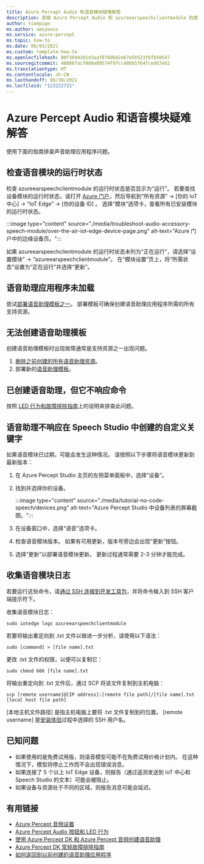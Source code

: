 ```yaml
---
title: Azure Percept Audio 和语音模块疑难解答
description: 获取 Azure Percept Audio 和 azureearspeechclientmodule 的故障排除提示
author: tsampige
ms.author: amiyouss
ms.service: azure-percept
ms.topic: how-to
ms.date: 08/03/2021
ms.custom: template-how-to
ms.openlocfilehash: 00f3694201d3aaf876d642e67e5b523f6fb50547
ms.sourcegitcommit: 40866facf800a09574f97cc486b5f64fced67eb2
ms.translationtype: HT
ms.contentlocale: zh-CN
ms.lasthandoff: 08/30/2021
ms.locfileid: "123222721"
---
```

# <a name="troubleshoot-azure-percept-audio-and-speech-module"></a>Azure Percept Audio 和语音模块疑难解答

使用下面的指南排查声音助理应用程序问题。

## <a name="checking-runtime-status-of-the-speech-module"></a>检查语音模块的运行时状态

检查 azureearspeechclientmodule 的运行时状态是否显示为“运行”。 若要查找设备模块的运行时状态，请打开 [Azure 门户](https://portal.azure.com/)，然后导航到“所有资源” ->  [你的 IoT 中心]  -> “IoT Edge” ->  [你的设备 ID]   。 选择“模块”选项卡，查看所有已安装模块的运行时状态。

:::image type="content" source="./media/troubleshoot-audio-accessory-speech-module/over-the-air-iot-edge-device-page.png" alt-text="Azure 门户中的边缘设备页。":::

如果 azureearspeechclientmodule 的运行时状态未列为“正在运行”，请选择“设置模块” -> “azureearspeechclientmodule”。 在“模块设置”页上，将“所需状态”设置为“正在运行”并选择“更新”。

## <a name="voice-assistant-application-doesnt-load"></a>语音助理应用程序未加载
尝试[部署语音助理模板之一](./tutorial-no-code-speech.md)。 部署模板可确保创建语音助理应用程序所需的所有支持资源。

## <a name="voice-assistant-template-doesnt-get-created"></a>无法创建语音助理模板
创建语音助理模板时出现故障通常是支持资源之一出现问题。
1. [删除之前创建的所有语音助理资源](./delete-voice-assistant-application.md)。
1. 部署新的[语音助理模板](./tutorial-no-code-speech.md)。

## <a name="voice-assistant-was-created-but-doesnt-respond-to-commands"></a>已创建语音助理，但它不响应命令
按照 [LED 行为和故障排除指南](audio-button-led-behavior.md)上的说明来排查此问题。

## <a name="voice-assistant-doesnt-respond-to-custom-keywords-created-in-speech-studio"></a>语音助理不响应在 Speech Studio 中创建的自定义关键字
如果语音模块已过期，可能会发生这种情况。 请按照以下步骤将语音模块更新到最新版本：

1. 在 Azure Percept Studio 主页的左侧菜单面板中，选择“设备”。
1. 找到并选择你的设备。

    :::image type="content" source="./media/tutorial-no-code-speech/devices.png" alt-text="Azure Percept Studio 中设备列表的屏幕截图。":::
1. 在设备窗口中，选择“语音”选项卡。
1. 检查语音模块版本。 如果有可用更新，版本号旁边会出现“更新”按钮。
1. 选择“更新”以部署语音模块更新。 更新过程通常需要 2-3 分钟才能完成。

## <a name="collecting-speech-module-logs"></a>收集语音模块日志
若要运行这些命令，请[通过 SSH 连接到开发工具包](./how-to-ssh-into-percept-dk.md)，并将命令输入到 SSH 客户端提示符下。

收集语音模块日志：

```console
sudo iotedge logs azureearspeechclientmodule
```

若要将输出重定向到 .txt 文件以做进一步分析，请使用以下语法：

```console
sudo [command] > [file name].txt
```

更改 .txt 文件的权限，以便可以复制它：

```console
sudo chmod 666 [file name].txt
```

将输出重定向到 .txt 文件后，通过 SCP 将该文件复制到主机电脑：

```console
scp [remote username]@[IP address]:[remote file path]/[file name].txt [local host file path]
```

[本地主机文件路径] 是指主机电脑上要将 .txt 文件复制到的位置。 [remote username] 是[安装体验](./quickstart-percept-dk-set-up.md)过程中选择的 SSH 用户名。

## <a name="known-issues"></a>已知问题
- 如果使用的是免费试用版，则语音模型可能不在免费试用价格计划内。 在这种情况下，模型将停止工作而不会出现错误消息。
- 如果连接了 5 个以上 IoT Edge 设备，则报告（通过遥测发送到 IoT 中心和 Speech Studio 的文本）可能会被阻止。
- 如果设备与资源处于不同的区域，则报告消息可能会延迟。 

## <a name="useful-links"></a>有用链接
- [Azure Percept 音频设置](./quickstart-percept-audio-setup.md)
- [Azure Percept Audio 按钮和 LED 行为](./audio-button-led-behavior.md)
- [使用 Azure Percept DK 和 Azure Percept 音频创建语音助理](./tutorial-no-code-speech.md)
- [Azure Percept DK 常规故障排除指南](./troubleshoot-dev-kit.md)
- [如何返回到以前创建的语音助理应用程序](return-to-voice-assistant-application-window.md)
